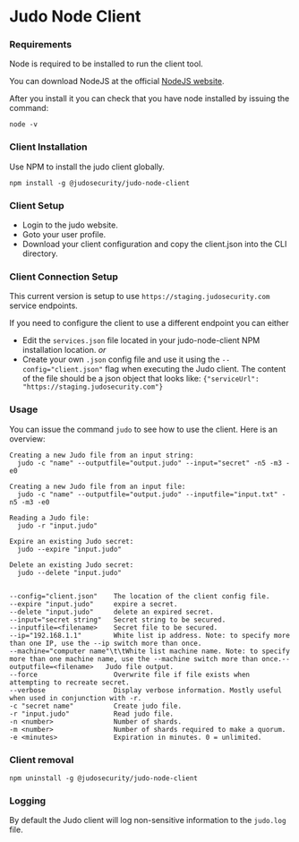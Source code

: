 
# Judo Node Client

### Requirements
Node is required to be installed to run the client tool.

You can download NodeJS at the official [NodeJS website](https://nodejs.org).


After you install it you can check that you have node installed by issuing the command:
```
node -v
```


### Client Installation
Use NPM to install the judo client globally.
```
npm install -g @judosecurity/judo-node-client
```

### Client Setup
- Login to the judo website.
- Goto your user profile.
- Download your client configuration and copy the client.json into the CLI directory.

### Client Connection Setup
This current version is setup to use `https://staging.judosecurity.com` service endpoints.

If you need to configure the client to use a different endpoint you can either
- Edit the `services.json` file located in your judo-node-client NPM installation location.
*or*
- Create your own `.json` config file and use it using the `--config="client.json"` flag when executing the Judo client. The content of the file should be a json object that looks like: `{"serviceUrl":  "https://staging.judosecurity.com"}`

### Usage
You can issue the command `judo` to see how to use the client. Here is an overview:
```
Creating a new Judo file from an input string:
  judo -c "name" --outputfile="output.judo" --input="secret" -n5 -m3 -e0

Creating a new Judo file from an input file:
  judo -c "name" --outputfile="output.judo" --inputfile="input.txt" -n5 -m3 -e0

Reading a Judo file:
  judo -r "input.judo"

Expire an existing Judo secret:
  judo --expire "input.judo"

Delete an existing Judo secret:
  judo --delete "input.judo"


--config="client.json"    The location of the client config file.
--expire "input.judo"     expire a secret.
--delete "input.judo"     delete an expired secret.
--input="secret string"   Secret string to be secured.
--inputfile=<filename>    Secret file to be secured.
--ip="192.168.1.1"        White list ip address. Note: to specify more than one IP, use the --ip switch more than once.
--machine="computer name"\t\tWhite list machine name. Note: to specify more than one machine name, use the --machine switch more than once.--outputfile=<filename>   Judo file output.
--force                   Overwrite file if file exists when attempting to recreate secret.
--verbose                 Display verbose information. Mostly useful when used in conjunction with -r.
-c "secret name"          Create judo file.
-r "input.judo"           Read judo file.
-n <number>               Number of shards.
-m <number>               Number of shards required to make a quorum.
-e <minutes>              Expiration in minutes. 0 = unlimited.
```
### Client removal
```
npm uninstall -g @judosecurity/judo-node-client
```

### Logging
By default the Judo client will log non-sensitive information to the `judo.log` file.
